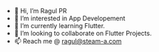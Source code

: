 - 👋 Hi, I’m Ragul PR
- 👀 I’m interested in App Developement
- 🌱 I’m currently learning Flutter.
- 💞️ I’m looking to collaborate on Flutter Projects.
- 📫 Reach me @ ragul@steam-a.com

<!---
ragul-steamA/ragul-steamA is a ✨ special ✨ repository because its `README.md` (this file) appears on your GitHub profile.
You can click the Preview link to take a look at your changes.
--->
